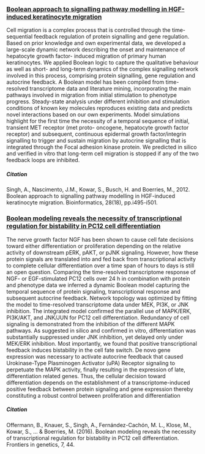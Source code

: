 ### [Boolean approach to signalling pathway modelling in HGF-induced keratinocyte migration](https://pubmed.ncbi.nlm.nih.gov/22962472/) 
Cell migration is a complex process that is controlled
through the time-sequential feedback regulation of protein signalling
and gene regulation. Based on prior knowledge and own
experimental data, we developed a large-scale dynamic network
describing the onset and maintenance of hepatocyte growth factor-
induced migration of primary human keratinocytes. We applied
Boolean logic to capture the qualitative behaviour as well as short-
and long-term dynamics of the complex signalling network involved
in this process, comprising protein signalling, gene regulation and
autocrine feedback. A Boolean model has been compiled from time-resolved
transcriptome data and literature mining, incorporating the main
pathways involved in migration from initial stimulation to phenotype
progress. Steady-state analysis under different inhibition and
stimulation conditions of known key molecules reproduces existing
data and predicts novel interactions based on our own experiments.
Model simulations highlight for the first time the necessity of a
temporal sequence of initial, transient MET receptor (met proto-
oncogene, hepatocyte growth factor receptor) and subsequent,
continuous epidermal growth factor/integrin signalling to trigger and
sustain migration by autocrine signalling that is integrated through
the Focal adhesion kinase protein. We predicted in silico and verified
in vitro that long-term cell migration is stopped if any of the two
feedback loops are inhibited.
##### Citation
Singh, A., Nascimento, J.M., Kowar, S., Busch, H. and Boerries, M., 2012. Boolean approach to signalling pathway modelling in HGF-induced keratinocyte migration. Bioinformatics, 28(18), pp.i495-i501.

### [Boolean modeling reveals the necessity of transcriptional regulation for bistability in PC12 cell differentiation](https://www.frontiersin.org/articles/10.3389/fgene.2016.00044/full)

The nerve growth factor NGF has been shown to cause cell fate decisions toward either differentiation or proliferation depending on the relative activity of downstream pERK, pAKT, or pJNK signaling. However, how these protein signals are translated into and fed back from transcriptional activity to complete cellular differentiation over a time span of hours to days is still an open question. Comparing the time-resolved transcriptome response of NGF- or EGF-stimulated PC12 cells over 24 h in combination with protein and phenotype data we inferred a dynamic Boolean model capturing the temporal sequence of protein signaling, transcriptional response and subsequent autocrine feedback. Network topology was optimized by fitting the model to time-resolved transcriptome data under MEK, PI3K, or JNK inhibition. The integrated model confirmed the parallel use of MAPK/ERK, PI3K/AKT, and JNK/JUN for PC12 cell differentiation. Redundancy of cell signaling is demonstrated from the inhibition of the different MAPK pathways. As suggested in silico and confirmed in vitro, differentiation was substantially suppressed under JNK inhibition, yet delayed only under MEK/ERK inhibition. Most importantly, we found that positive transcriptional feedback induces bistability in the cell fate switch. De novo gene expression was necessary to activate autocrine feedback that caused Urokinase-Type Plasminogen Activator (uPA) Receptor signaling to perpetuate the MAPK activity, finally resulting in the expression of late, differentiation related genes. Thus, the cellular decision toward differentiation depends on the establishment of a transcriptome-induced positive feedback between protein signaling and gene expression thereby constituting a robust control between proliferation and differentiation

##### Citation

Offermann, B., Knauer, S., Singh, A., Fernández-Cachón, M. L., Klose, M., Kowar, S., ... & Boerries, M. (2016). Boolean modeling reveals the necessity of transcriptional regulation for bistability in PC12 cell differentiation. Frontiers in genetics, 7, 44.
